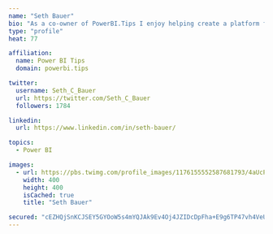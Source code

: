 ```yaml
---
name: "Seth Bauer"
bio: "As a co-owner of PowerBI.Tips I enjoy helping create a platform for new and advanced users alike to learn and expand their skills and get the most out of Power BI."
type: "profile"
heat: 77

affiliation:
  name: Power BI Tips
  domain: powerbi.tips

twitter:
  username: Seth_C_Bauer
  url: https://twitter.com/Seth_C_Bauer
  followers: 1784

linkedin:
  url: https://www.linkedin.com/in/seth-bauer/

topics:
  - Power BI

images:
  - url: https://pbs.twimg.com/profile_images/1176155552587681793/4aUcPKoe_400x400.jpg
    width: 400
    height: 400
    isCached: true
    title: "Seth Bauer"

secured: "cEZHQjSnKCJSEY5GYOoW5s4mYQJAk9Ev4Oj4JZIDcDpFha+E9g6TP47vh4VeUfORsBfb9uevQV11G926lwJDvG0iLjpxMA0wbzqWTYruvdou4YE8CTNhxtZoRwpsmydLKKuovhMl8T0grWmobUP8yJSSoxEDgjOKFjUdeNX7gYcg5RRiCZriXtqJtcwrlBRu9QmrGuFyltTOGy5ncIEIBqsUzbgh4dBr7+gZPr0tNDtahzi9W5eH5W85IIuM88NvW0KFOtio1D0JRuEOnGwCz/UFje2gaAMDNBjt5ebI1KEP8wybojMzvgslziCRpz4a9mTUw2waOI9HaAEIayoBooAE/u67x8kSbwlpp+JEK9lv2C7XoS74uatK56G5BwOKHj9hxjOba2gSCKWXQ+viOJOt3oB20IxhJM8Xchx4fdk=;IDxDw32w60uxhym3NHbFkA=="
---
```


